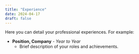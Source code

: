 ```yaml
---
title: "Experience"
date: 2024-04-17
draft: false
---
```


Here you can detail your professional experiences. For example:

- **Position, Company** - *Year to Year*
  - Brief description of your roles and achievements.
